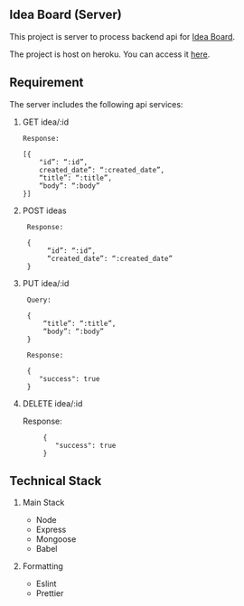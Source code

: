 ## Idea Board (Server)

This project is server to process backend api for [Idea Board](https://github.com/yisheng90/memo-client).

The project is host on heroku. You can access it [here](https://agile-eyrie-72271.herokuapp.com).

## Requirement

The server includes the following api services:

1.  GET idea/:id
        
        Response: 
        
        [{
            "id”: “:id”,
            created_date”: “:created_date”, 
            “title”: “:title”, 
            “body”: “:body”
        }]
        
 
2. POST ideas 
        
        Response: 
         
        {
             “id”: “:id”, 
             “created_date”: “:created_date”
        }  
       
3. PUT idea/:id

        Query:
        
        {
            “title”: “:title”, 
            “body”: “:body”
        }
        
        Response:
        
        {
           "success": true
        }
      
      
4. DELETE idea/:id

      Response:
            
            {
               "success": true
            }
            

## Technical Stack

1. Main Stack
     -  Node
     -  Express
     -  Mongoose
     -  Babel
    
     
2. Formatting
     - Eslint
     - Prettier
     
